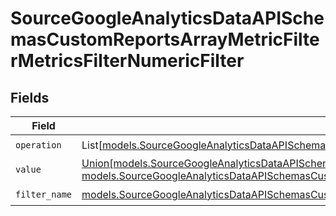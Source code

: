 # SourceGoogleAnalyticsDataAPISchemasCustomReportsArrayMetricFilterMetricsFilterNumericFilter


## Fields

| Field                                                                                                                                                                                                                                                                                                          | Type                                                                                                                                                                                                                                                                                                           | Required                                                                                                                                                                                                                                                                                                       | Description                                                                                                                                                                                                                                                                                                    |
| -------------------------------------------------------------------------------------------------------------------------------------------------------------------------------------------------------------------------------------------------------------------------------------------------------------- | -------------------------------------------------------------------------------------------------------------------------------------------------------------------------------------------------------------------------------------------------------------------------------------------------------------- | -------------------------------------------------------------------------------------------------------------------------------------------------------------------------------------------------------------------------------------------------------------------------------------------------------------- | -------------------------------------------------------------------------------------------------------------------------------------------------------------------------------------------------------------------------------------------------------------------------------------------------------------- |
| `operation`                                                                                                                                                                                                                                                                                                    | List[[models.SourceGoogleAnalyticsDataAPISchemasCustomReportsArrayMetricFilterMetricsFilter2ExpressionsValidEnums](../models/sourcegoogleanalyticsdataapischemascustomreportsarraymetricfiltermetricsfilter2expressionsvalidenums.md)]                                                                         | :heavy_check_mark:                                                                                                                                                                                                                                                                                             | N/A                                                                                                                                                                                                                                                                                                            |
| `value`                                                                                                                                                                                                                                                                                                        | [Union[models.SourceGoogleAnalyticsDataAPISchemasCustomReportsArrayMetricFilterMetricsFilter2Int64Value, models.SourceGoogleAnalyticsDataAPISchemasCustomReportsArrayMetricFilterMetricsFilter2DoubleValue]](../models/sourcegoogleanalyticsdataapischemascustomreportsarraymetricfiltermetricsfiltervalue.md) | :heavy_check_mark:                                                                                                                                                                                                                                                                                             | N/A                                                                                                                                                                                                                                                                                                            |
| `filter_name`                                                                                                                                                                                                                                                                                                  | [models.SourceGoogleAnalyticsDataAPISchemasCustomReportsArrayMetricFilterMetricsFilter2ExpressionsFilterFilterName](../models/sourcegoogleanalyticsdataapischemascustomreportsarraymetricfiltermetricsfilter2expressionsfilterfiltername.md)                                                                   | :heavy_check_mark:                                                                                                                                                                                                                                                                                             | N/A                                                                                                                                                                                                                                                                                                            |